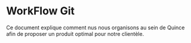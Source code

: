 # WorkFlow Git

Ce document explique comment nus nous organisons au sein de Quince afin de proposer un produit optimal pour notre clientèle.

